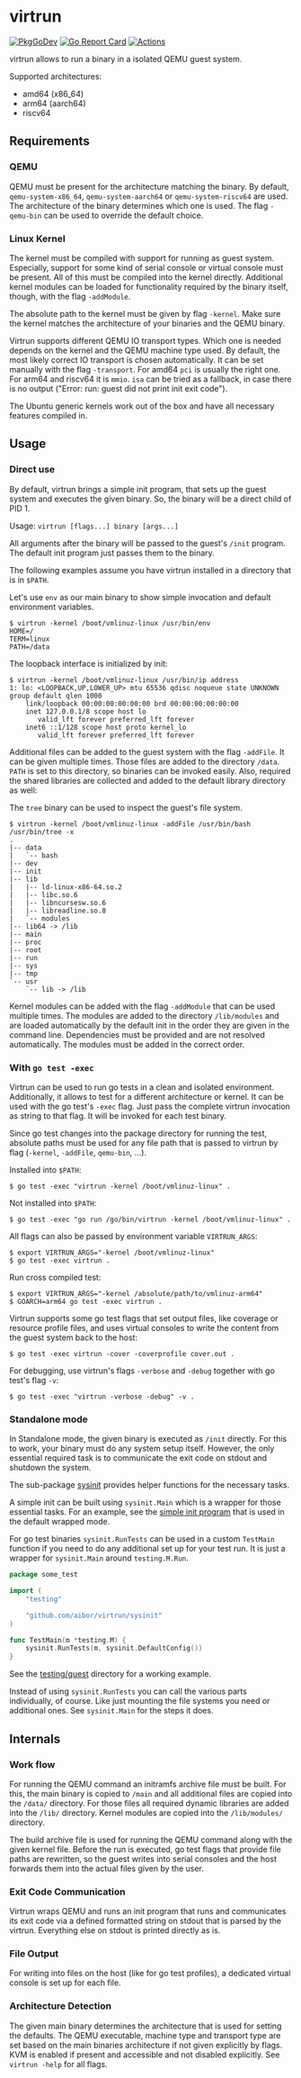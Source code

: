 <!--
SPDX-FileCopyrightText: 2024 Tobias Böhm <code@aibor.de>

SPDX-License-Identifier: GPL-3.0-or-later
-->

# virtrun

[![PkgGoDev][pkg-go-dev-badge]][pkg-go-dev]
[![Go Report Card][go-report-card-badge]][go-report-card]
[![Actions][actions-test-badge]][actions-test]

virtrun allows to run a binary in a isolated QEMU guest system.

Supported architectures:
* amd64 (x86_64)
* arm64 (aarch64)
* riscv64

## Requirements

### QEMU

QEMU must be present for the architecture matching the binary. By default,
`qemu-system-x86_64`, `qemu-system-aarch64` or `qemu-system-riscv64` are used.
The architecture of the binary determines which one is used. The flag
`-qemu-bin` can be used to override the default choice.

### Linux Kernel

The kernel must be compiled with support for running as guest system.
Especially, support for some kind of serial console or virtual console must be
present. All of this must be compiled into the kernel directly. Additional
kernel modules can be loaded for functionality required by the binary itself,
though, with the flag `-addModule`.

The absolute path to the kernel must be given by flag `-kernel`. Make sure the
kernel matches the architecture of your binaries and the QEMU binary.

Virtrun supports different QEMU IO transport types. Which one is needed depends
on the kernel and the QEMU machine type used. By default, the most likely
correct IO transport is chosen automatically. It can be set manually with the
flag `-transport`. For amd64 `pci` is usually the right one. For arm64 and
riscv64 it is `mmio`. `isa` can be tried as a fallback, in case there is no
output ("Error: run: guest did not print init exit code").

The Ubuntu generic kernels work out of the box and have all necessary features
compiled in.

## Usage

### Direct use

By default, virtrun brings a simple init program, that sets up the guest system
and executes the given binary. So, the binary will be a direct child of PID 1.

Usage: `virtrun [flags...] binary [args...]`

All arguments after the binary will be passed to the guest's `/init` program.
The default init program just passes them to the binary.

The following examples assume you have virtrun installed in a directory that is
in `$PATH`.

Let's use `env` as our main binary to show simple invocation and default
environment variables.

```console
$ virtrun -kernel /boot/vmlinuz-linux /usr/bin/env
HOME=/
TERM=linux
PATH=/data
```

The loopback interface is initialized by init:

```console
$ virtrun -kernel /boot/vmlinuz-linux /usr/bin/ip address
1: lo: <LOOPBACK,UP,LOWER_UP> mtu 65536 qdisc noqueue state UNKNOWN group default qlen 1000
    link/loopback 00:00:00:00:00:00 brd 00:00:00:00:00:00
    inet 127.0.0.1/8 scope host lo
       valid_lft forever preferred_lft forever
    inet6 ::1/128 scope host proto kernel_lo
       valid_lft forever preferred_lft forever
```

Additional files can be added to the guest system with the flag `-addFile`. It
can be given multiple times. Those files are added to the directory `/data`.
`PATH` is set to this directory, so binaries can be invoked easily. Also,
required the shared libraries are collected and added to the default library
directory as well:

The `tree` binary can be used to inspect the guest's file system.

```console
$ virtrun -kernel /boot/vmlinuz-linux -addFile /usr/bin/bash /usr/bin/tree -x
.
|-- data
|   `-- bash
|-- dev
|-- init
|-- lib
|   |-- ld-linux-x86-64.so.2
|   |-- libc.so.6
|   |-- libncursesw.so.6
|   |-- libreadline.so.8
|   `-- modules
|-- lib64 -> /lib
|-- main
|-- proc
|-- root
|-- run
|-- sys
|-- tmp
`-- usr
    `-- lib -> /lib
```

Kernel modules can be added with the flag `-addModule` that can be used
multiple times. The modules are added to the directory `/lib/modules` and are
loaded automatically by the default init in the order they are given in the
command line. Dependencies must be provided and are not resolved automatically.
The modules must be added in the correct order.

### With `go test -exec`

Virtrun can be used to run go tests in a clean and isolated environment.
Additionally, it allows to test for a different architecture or kernel. It can
be used with the go test's `-exec` flag. Just pass the complete virtrun
invocation as string to that flag. It will be invoked for each test binary.

Since go test changes into the package directory for running the test, absolute
paths must be used for any file path that is passed to virtrun by flag
(`-kernel`, `-addFile`, `qemu-bin`, ...).

Installed into `$PATH`:

```console
$ go test -exec "virtrun -kernel /boot/vmlinuz-linux" .
```

Not installed into `$PATH`:

```console
$ go test -exec "go run /go/bin/virtrun -kernel /boot/vmlinuz-linux" .
```

All flags can also be passed by environment variable `VIRTRUN_ARGS`:

```console
$ export VIRTRUN_ARGS="-kernel /boot/vmlinuz-linux"
$ go test -exec virtrun .
```

Run cross compiled test:

```console
$ export VIRTRUN_ARGS="-kernel /absolute/path/to/vmlinuz-arm64"
$ GOARCH=arm64 go test -exec virtrun .
```

Virtrun supports some go test flags that set output files, like coverage or
resource profile files, and uses virtual consoles to write the content from the
guest system back to the host:

```console
$ go test -exec virtrun -cover -coverprofile cover.out .
```

For debugging, use virtrun's flags `-verbose` and `-debug` together with go
test's flag `-v`:

```console
$ go test -exec "virtrun -verbose -debug" -v .
```

### Standalone mode

In Standalone mode, the given binary is executed as `/init` directly. For this
to work, your binary must do any system setup itself. However, the only
essential required task is to communicate the exit code on stdout and shutdown
the system.

The sub-package [sysinit](https://pkg.go.dev/github.com/aibor/virtrun/sysinit)
provides helper functions for the necessary tasks.

A simple init can be built using `sysinit.Main` which is a wrapper for those
essential tasks. For an example, see the
[simple init program](internal/virtrun/init/main.go) that is used in the
default wrapped mode.

For go test binaries `sysinit.RunTests` can be used in a custom `TestMain`
function if you need to do any additional set up for your test run. It is just
a wrapper for `sysinit.Main` around `testing.M.Run`.

```go
package some_test

import (
    "testing"

    "github.com/aibor/virtrun/sysinit"
)

func TestMain(m *testing.M) {
    sysinit.RunTests(m, sysinit.DefaultConfig())
}
```

See the [testing/guest](testing/guest) directory for a working example.

Instead of using `sysinit.RunTests` you can call the various parts
individually, of course. Like just mounting the file systems you need or
additional ones. See `sysinit.Main` for the steps it does.

## Internals

### Work flow

For running the QEMU command an initramfs archive file must be built. For this,
the main binary is copied to `/main` and all additional files are copied into
the `/data/` directory. For those files all required dynamic libraries are
added into the `/lib/` directory. Kernel modules are copied into the
`/lib/modules/` directory.

The build archive file is used for running the QEMU command along with the
given kernel file. Before the run is executed, go test flags that provide file
paths are rewritten, so the guest writes into serial consoles and the host
forwards them into the actual files given by the user.

### Exit Code Communication

Virtrun wraps QEMU and runs an init program that runs and communicates its exit
code via a defined formatted string on stdout that is parsed by the virtrun.
Everything else on stdout is printed directly as is.

### File Output

For writing into files on the host (like for go test profiles), a dedicated
virtual console is set up for each file.

### Architecture Detection

The given main binary determines the architecture that is used for setting 
the defaults. The QEMU executable, machine type and transport type are set
based on the main binaries architecture if not given explicitly by flags. KVM
is enabled if present and accessible and not disabled explicitly. See 
`virtrun -help` for all flags.

[pkg-go-dev]:           https://pkg.go.dev/github.com/aibor/virtrun
[pkg-go-dev-badge]:     https://pkg.go.dev/badge/github.com/aibor/virtrun
[go-report-card]:       https://goreportcard.com/report/github.com/aibor/virtrun
[go-report-card-badge]: https://goreportcard.com/badge/github.com/aibor/virtrun
[actions-test]:         https://github.com/aibor/virtrun/actions/workflows/test.yaml
[actions-test-badge]:   https://github.com/aibor/virtrun/actions/workflows/test.yaml/badge.svg?branch=main
